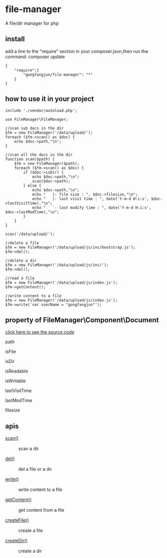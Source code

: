 # file-manager
A  file/dir manager for php


## install
add a line to the "require" section in your composer.json,then run the command: composer update

    {
		"require":{
			"gongfangjun/file-manager": "*"
		}
	}


## how to use it in your project

	include './vendor/autoload.php';

	use FileManager\FileManager;

	//scan sub docs in the dir
	$fm = new FileManager('/data/upload/');
	foreach ($fm->scan() as $doc) {
    	echo $doc->path,"\n";
	}

	//scan all the docs in the dir 
	function scan($path) {
    	$fm = new FileManager($path);
    	foreach ($fm->scan() as $doc) {
    	    if ($doc->isDir) {
    	        echo $doc->path,"\n";
    	        scan($doc->path);
    	    } else {
    	        echo $doc->path,"\n";
    	        echo "   |- file size : ", $doc->filesize,"\n";
    	        echo "   |- last visit time : ", date('Y-m-d H:i:s', $doc->lastVisitTime),"\n";
    	        echo "   `- last modify time : ", date('Y-m-d H:i:s', $doc->lastModTime),"\n";
    	    }   
    	}   
	}

	scan('/data/upload/');

	//delete a file
	$fm = new FileManager('/data/upload/js/inc/bootstrap.js');
	$fm->del();

	//delete a dir
	$fm = new FileManager('/data/upload/js/inc/');
	$fm->del();

	//read a file
	$fm = new FileManager('/data/upload/js/index.js');
	$fm->getContent();

	//write content to a file
	$fm = new FileManager('/data/upload/js/index.js');
	$fm->write('var userName = "gongfangjun"');

## property of FileManager\Component\Document

[click here to see the source code](https://github.com/gongfangjun/file-manager/blob/master/src/Component/Document.php)

path

isFile

isDir

isReadable

isWritable

lastVisitTime

lastModTime

filesize


## apis

[scan()](https://github.com/gongfangjun/file-manager/blob/master/src/Component/Document.php)

　　　scan a dir

[del()](https://github.com/gongfangjun/file-manager/blob/master/src/Contracts/Reader.php)

　　　del a file or a dir

[write()](https://github.com/gongfangjun/file-manager/blob/master/src/Contracts/Writer.php)

　　　write content to a file

[getContent()](https://github.com/gongfangjun/file-manager/blob/master/src/Contracts/Reader.php)

　　　get content from a file

[createFile()](https://github.com/gongfangjun/file-manager/blob/master/src/Contracts/Writer.php)

　　　create a file

[createDir()](https://github.com/gongfangjun/file-manager/blob/master/src/Contracts/Writer.php)

　　　create a dir

